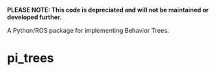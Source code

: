 **PLEASE NOTE: This code is depreciated and will not be maintained or developed further.**

A Python/ROS package for implementing Behavior Trees.
# pi_trees 
